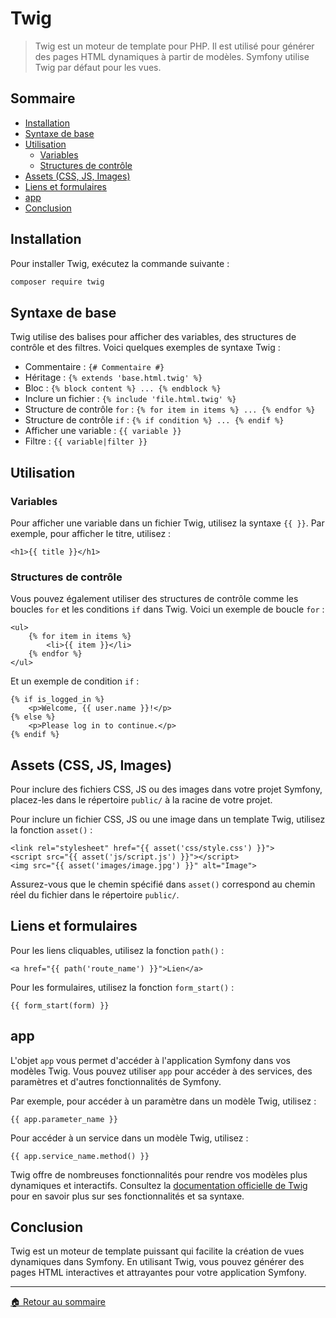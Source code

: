 # Twig

> Twig est un moteur de template pour PHP. Il est utilisé pour générer des pages HTML dynamiques à partir de modèles. Symfony utilise Twig par défaut pour les vues.

## Sommaire

-   [Installation](#installation)
-   [Syntaxe de base](#syntaxe-de-base)
-   [Utilisation](#utilisation)
    -   [Variables](#variables)
    -   [Structures de contrôle](#structures-de-contrôle)
-   [Assets (CSS, JS, Images)](#assets-css-js-images)
-   [Liens et formulaires](#liens-et-formulaires)
-   [app](#app)
-   [Conclusion](#conclusion)

## Installation

Pour installer Twig, exécutez la commande suivante :

```bash
composer require twig
```

## Syntaxe de base

Twig utilise des balises pour afficher des variables, des structures de contrôle et des filtres. Voici quelques exemples de syntaxe Twig :

-   Commentaire : `{# Commentaire #}`
-   Héritage : `{% extends 'base.html.twig' %}`
-   Bloc : `{% block content %} ... {% endblock %}`
-   Inclure un fichier : `{% include 'file.html.twig' %}`
-   Structure de contrôle `for` : `{% for item in items %} ... {% endfor %}`
-   Structure de contrôle `if` : `{% if condition %} ... {% endif %}`
-   Afficher une variable : `{{ variable }}`
-   Filtre : `{{ variable|filter }}`

## Utilisation

### Variables

Pour afficher une variable dans un fichier Twig, utilisez la syntaxe `{{ }}`. Par exemple, pour afficher le titre, utilisez :

```twig
<h1>{{ title }}</h1>
```

### Structures de contrôle

Vous pouvez également utiliser des structures de contrôle comme les boucles `for` et les conditions `if` dans Twig. Voici un exemple de boucle `for` :

```twig
<ul>
    {% for item in items %}
        <li>{{ item }}</li>
    {% endfor %}
</ul>
```

Et un exemple de condition `if` :

```twig
{% if is_logged_in %}
    <p>Welcome, {{ user.name }}!</p>
{% else %}
    <p>Please log in to continue.</p>
{% endif %}
```

## Assets (CSS, JS, Images)

Pour inclure des fichiers CSS, JS ou des images dans votre projet Symfony, placez-les dans le répertoire `public/` à la racine de votre projet.

Pour inclure un fichier CSS, JS ou une image dans un template Twig, utilisez la fonction `asset()` :

```twig
<link rel="stylesheet" href="{{ asset('css/style.css') }}">
<script src="{{ asset('js/script.js') }}"></script>
<img src="{{ asset('images/image.jpg') }}" alt="Image">
```

Assurez-vous que le chemin spécifié dans `asset()` correspond au chemin réel du fichier dans le répertoire `public/`.

## Liens et formulaires

Pour les liens cliquables, utilisez la fonction `path()` :

```twig
<a href="{{ path('route_name') }}">Lien</a>
```

Pour les formulaires, utilisez la fonction `form_start()` :

```twig
{{ form_start(form) }}
```

## app

L'objet `app` vous permet d'accéder à l'application Symfony dans vos modèles Twig. Vous pouvez utiliser `app` pour accéder à des services, des paramètres et d'autres fonctionnalités de Symfony.

Par exemple, pour accéder à un paramètre dans un modèle Twig, utilisez :

```twig
{{ app.parameter_name }}
```

Pour accéder à un service dans un modèle Twig, utilisez :

```twig
{{ app.service_name.method() }}
```

Twig offre de nombreuses fonctionnalités pour rendre vos modèles plus dynamiques et interactifs. Consultez la [documentation officielle de Twig](https://twig.symfony.com/doc/3.x/) pour en savoir plus sur ses fonctionnalités et sa syntaxe.

## Conclusion

Twig est un moteur de template puissant qui facilite la création de vues dynamiques dans Symfony. En utilisant Twig, vous pouvez générer des pages HTML interactives et attrayantes pour votre application Symfony.

---

[🏠 Retour au sommaire](#)
